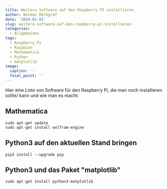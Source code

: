 ```yaml
---
title: Weitere Software auf den Raspberry PI installieren.
author: Norman Markgraf
date: '2019-01-02'
slug: weitere-software-auf-den-raspberry-pi-installieren
categories:
  - Allgemeines
tags:
  - Raspberry Pi
  - Raspbian
  - Mathematica
  - Python
  - matplotlib
image:
  caption: ''
  focal_point: ''
---
```


Hier eine Liste von Software für den Raspberry Pi, die man noch installieren sollte/ kann und wie man es macht:

## Mathematica

```
sudo apt-get update
sudo apt-get install wolfram-engine
```

## Python3 auf den aktuellen Stand bringen

```
pip3 install --upgrade pip
```

## Python3 und das Paket "matplotlib"

```
sudo apt-get install python3-matplotlib
```
